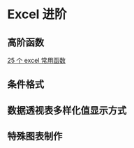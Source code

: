 # Excel 进阶

## 高阶函数

[25 个 excel 常用函数](https://cloud.tencent.com/developer/news/581677)

## 条件格式

## 数据透视表多样化值显示方式

## 特殊图表制作
